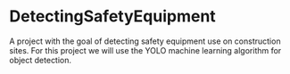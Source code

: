 # DetectingSafetyEquipment
A project with the goal of detecting safety equipment use on construction sites. For this project we will use the YOLO machine learning algorithm for object detection.
